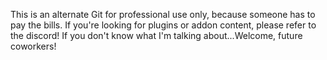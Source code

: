 This is an alternate Git for professional use only, because someone has to pay the bills.
If you're looking for plugins or addon content, please refer to the discord!
If you don't know what I'm talking about...Welcome, future coworkers!
<!---
Jojo-lanc/Jojo-lanc is a ✨ special ✨ repository because its `README.md` (this file) appears on your GitHub profile.
You can click the Preview link to take a look at your changes.
--->
